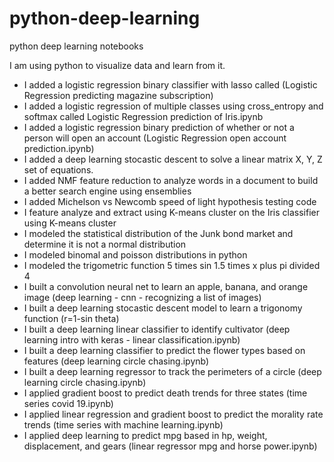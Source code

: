 # python-deep-learning
python deep learning notebooks

I am using python to visualize data and learn from it.

* I added a logistic regression binary classifier with lasso called (Logistic Regression predicting magazine subscription)
* I added a logistic regression of multiple classes using cross_entropy and softmax called Logistic Regression prediction of Iris.ipynb
* I added a logistic regression binary prediction of whether or not a person will open an account (Logistic Regression open account prediction.ipynb)
* I added a deep learning stocastic descent to solve a linear matrix X, Y, Z set of equations.
* I added NMF feature reduction to analyze words in a document to build a better search engine using ensemblies
* I added Michelson vs Newcomb speed of light hypothesis testing code
* I feature analyze and extract using K-means cluster on the Iris classifier using K-means cluster
* I modeled the statistical distribution of the Junk bond market and determine it is not a normal distribution
* I modeled binomal and poisson distributions in python
* I modeled the trigometric function 5 times sin 1.5 times x plus pi divided 4
* I built a convolution neural net to learn an apple, banana, and orange image (deep learning - cnn - recognizing a list of images) 
* I built a deep learning stocastic descent model to learn a trigonomy function (r=1-sin theta)
* I built a deep learning linear classifier to identify cultivator (deep learning intro with keras - linear classification.ipynb)
* I built a deep learning classifier to predict the flower types based on features (deep learning circle chasing.ipynb)
* I built a deep learning regressor to track the perimeters of a circle (deep learning circle chasing.ipynb)
* I applied gradient boost to predict death trends for three states (time series covid 19.ipynb)
* I applied linear regression and gradient boost to predict the morality rate trends (time series with machine learning.ipynb)
* I applied deep learning to predict mpg based in hp, weight, displacement, and gears (linear regressor mpg and horse power.ipynb)


